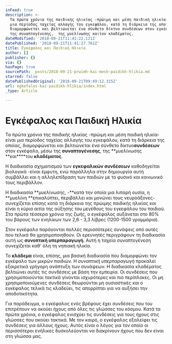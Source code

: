 ```yaml
---
inFeed: true
description: >-
  Τα πρώτα χρόνια της παιδικής ηλικίας -πρώιμη και μέση παιδική ηλικία- είναι
  μια περίοδος ταχείας αλλαγής του εγκεφάλου, κατά τη διάρκεια της οποίας,
  διαμορφώνεται και βελτιώνεται ένα σύνθετο δίκτυο συνδέσεων στον εγκέφαλο, μέσω
  της συναπτογένεσης,  της μυελίνωσης καιτου κλαδέματος.
dateModified: '2018-09-21T11:41:22.121Z'
datePublished: '2018-09-21T11:41:27.761Z'
title: Εγκέφαλος και Παιδική Ηλικία
author: []
publisher: {}
via: {}
hasPage: true
sourcePath: _posts/2018-09-21-prwimh-kai-mesh-paidikh-hlikia.md
starred: false
datePublishedOriginal: '2018-09-21T09:49:12.315Z'
url: egkefalos-kai-paidikh-hlikia/index.html
_type: Article

---
```

# Εγκέφαλος και Παιδική Ηλικία

Τα πρώτα χρόνια της παιδικής ηλικίας -πρώιμη και μέση παιδική ηλικία- είναι μια περίοδος ταχείας αλλαγής του εγκεφάλου, κατά τη διάρκεια της οποίας, διαμορφώνεται και βελτιώνεται ένα σύνθετο δίκτυο**συνδέσεων** στον εγκέφαλο, μέσω της **συναπτογένεσης**, της **μυελίνωσης **και****του **κλαδέματος**.

Η διαδικασία σχηματισμού των **εγκεφαλικών συνδέσεων** καθοδηγείται βιολογικά -είναι έμφυτη, ενώ παράλληλα στην δημιουργία αυτή συμβάλλει και η αλληλεπίδραση των παιδιών με το φυσικό και κοινωνικό τους περιβάλλον. 

Η διαδικασία **μυελίνωσης, -**κατά την οποία μια λιπαρή ουσία, η **μυελίνη **επικαλύπτει, περιβάλλει και μονώνει τους νευροάξονες- συνεχίζεται επίσης κατά τη διάρκεια της πρώιμης παιδικής ηλικίας και είναι η κύρια αιτία της αύξησης του μεγέθους του εγκεφάλου του παιδιού. Στα πρώτα τέσσερα χρόνια της ζωής, ο εγκέφαλος αυξάνεται στο 80% του βάρους των ενηλίκων των 2,6 - 3,3 λίβρες (1200-1500 γραμμάρια).

Στον εγκέφαλο παράγονται πολλές περισσότερες συνάψεις από αυτές που τελικά θα χρησιμοποιηθούν. Οι ερευνητές περιγράφουν τη διαδικασία αυτή ως **συνοπτική υπερπαραγωγή**. Αυτή η ταχεία συναπτογένεση συνεχίζεται καθ' όλη τη νηπιακή ηλικία.

Το **κλάδεμα** είναι, επίσης, μια βασική διαδικασία που διαμορφώνει τον εγκέφαλο των μικρών παιδιών. Η _συναπτική υπερπαραγωγή_ προκαλεί εξαιρετικά γρήγορη ανάπτυξη των συνάψεων. Η διαδικασία κλαδέματος βελτιώνει αυτές τις συνδέσεις με βάση την εμπειρία. Οι συνδέσεις που χρησιμοποιούνται τακτικά γίνονται ισχυρότερες και πιο περίπλοκες. Οι μη χρησιμοποιούμενες συνδέσεις θεωρούνται μη ουσιαστικές και ο εγκέφαλος τελικά τις κλαδεύει, τις απορρίπτει για να αυξήσει την αποδοτικότητα.

Για παράδειγμα, ο εγκέφαλος ενός βρέφους έχει συνδέσεις που του επιτρέπουν να ακούει ήχους από όλες τις γλώσσες του κόσμου. Κατά τα πρώτα χρόνια, ο εγκέφαλος ενισχύει τις συνδέσεις για τους ήχους στις γλώσσες που ακούει τακτικά. Με τον καιρό, ο εγκέφαλος εξαλείφει τις συνδέσεις για άλλους ήχους. Αυτός είναι ο λόγος για τον οποίο οι περισσότεροι ενήλικες δυσκολεύονται να διακρίνουν ήχους που δεν είναι στη γλώσσα μας.